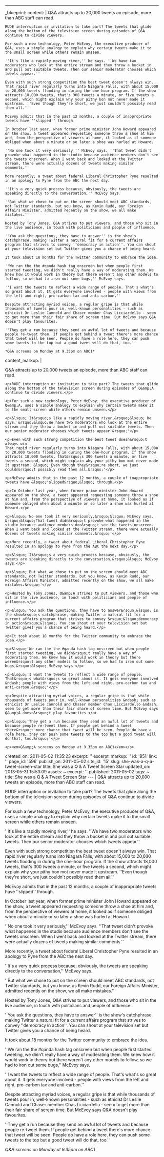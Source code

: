 ---
_blueprint:
  content: |
    Q&A attracts up to 20,000 tweets an episode, more than ABC staff can read.

    RUDE interruption or invitation to take part? The tweets that glide along the bottom of the television screen during episodes of Q&A continue to divide viewers.

    For such a new technology, Peter McEvoy, the executive producer of Q&A, uses a simple analogy to explain why certain tweets make it to the small screen while others remain unseen.

    ''It's like a rapidly moving river,'' he says. ''We have two moderators who look at the entire stream and they throw a bucket in and pull out suitable tweets. Then our senior moderator chooses which tweets appear.''

    Even with such strong competition the best tweet doesn't always win.
    That rapid river regularly turns into Niagara Falls, with about 15,000 to 20,000 tweets flooding in during the one-hour program. If the show attracts 18,000 tweets, that's 300 tweets a minute, or five tweets a second, which might explain why your pithy bon mot never made it upstream. ''Even though they're short, we just couldn't possibly read them all.''

    McEvoy admits that in the past 12 months, a couple of inappropriate tweets have ''slipped'' through.

    In October last year, when former prime minister John Howard appeared on the show, a tweet appeared requesting someone throw a shoe at him and, from the perspective of viewers at home, it looked as if someone obliged when about a minute or so later a shoe was hurled at Howard.

    ''No one took it very seriously,'' McEvoy says. ''That tweet didn't provoke what happened in the studio because audience members don't see the tweets onscreen. When I went back and looked at the Twitter stream, there were actually dozens of tweets making similar comments.''

    More recently, a tweet about federal Liberal Christopher Pyne resulted in an apology to Pyne from the ABC the next day.

    ''It's a very quick process because, obviously, the tweets are speaking directly to the conversation,'' McEvoy says.

    ''But what we chose to put on the screen should meet ABC standards, not Twitter standards, but you know, as Kevin Rudd, our Foreign Affairs Minister, admitted recently on the show, we all make mistakes.''

    Hosted by Tony Jones, Q&A strives to put viewers, and those who sit in the live audience, in touch with politicians and people of influence.

    ''You ask the questions, they have to answer'' is the show's catchphrase, making Twitter a natural fit for a current affairs program that strives to convey ''democracy in action''. You can shout at your television set but Twitter gives you a chance of being heard.

    It took about 18 months for the Twitter community to embrace the idea.

    ''We ran the the #qanda hash tag onscreen but when people first started tweeting, we didn't really have a way of moderating them. We knew how it would work in theory but there weren't any other models to follow, so we had to iron out some bugs,'' McEvoy says.

    ''I want the tweets to reflect a wide range of people. That's what's so great about it. It gets everyone involved - people with views from the left and right, pro-carbon tax and anti-carbon.''

    Despite attracting myriad voices, a regular gripe is that while thousands of tweets pour in, well-known personalities - such as ethicist Dr Leslie Cannold and Chaser member Chas Licciardello - seem to get more than their fair share of screen time. But McEvoy says Q&A doesn't play favourites.

    ''They get a run because they send an awful lot of tweets and because people re-tweet them. If people get behind a tweet there's more chance that tweet will be seen. People do have a role here, they can push some tweets to the top but a good tweet will do that, too.''

    *Q&A screens on Monday at 9.35pm on ABC1*
  content_markup: |
    <p>Q&amp;A attracts up to 20,000 tweets an episode, more than ABC staff can read.</p>

    <p>RUDE interruption or invitation to take part? The tweets that glide along the bottom of the television screen during episodes of Q&amp;A continue to divide viewers.</p>

    <p>For such a new technology, Peter McEvoy, the executive producer of Q&amp;A, uses a simple analogy to explain why certain tweets make it to the small screen while others remain unseen.</p>

    <p>&lsquo;'It&rsquo;s like a rapidly moving river,&rsquo;&lsquo; he says. &rsquo;&lsquo;We have two moderators who look at the entire stream and they throw a bucket in and pull out suitable tweets. Then our senior moderator chooses which tweets appear.&rsquo;'</p>

    <p>Even with such strong competition the best tweet doesn&rsquo;t always win.
    That rapid river regularly turns into Niagara Falls, with about 15,000 to 20,000 tweets flooding in during the one-hour program. If the show attracts 18,000 tweets, that&rsquo;s 300 tweets a minute, or five tweets a second, which might explain why your pithy bon mot never made it upstream. &lsquo;'Even though they&rsquo;re short, we just couldn&rsquo;t possibly read them all.&rsquo;'</p>

    <p>McEvoy admits that in the past 12 months, a couple of inappropriate tweets have &lsquo;'slipped&rsquo;&lsquo; through.</p>

    <p>In October last year, when former prime minister John Howard appeared on the show, a tweet appeared requesting someone throw a shoe at him and, from the perspective of viewers at home, it looked as if someone obliged when about a minute or so later a shoe was hurled at Howard.</p>

    <p>&lsquo;'No one took it very seriously,&rsquo;&lsquo; McEvoy says. &rsquo;&lsquo;That tweet didn&rsquo;t provoke what happened in the studio because audience members don&rsquo;t see the tweets onscreen. When I went back and looked at the Twitter stream, there were actually dozens of tweets making similar comments.&rsquo;'</p>

    <p>More recently, a tweet about federal Liberal Christopher Pyne resulted in an apology to Pyne from the ABC the next day.</p>

    <p>&lsquo;'It&rsquo;s a very quick process because, obviously, the tweets are speaking directly to the conversation,&rsquo;&lsquo; McEvoy says.</p>

    <p>&lsquo;'But what we chose to put on the screen should meet ABC standards, not Twitter standards, but you know, as Kevin Rudd, our Foreign Affairs Minister, admitted recently on the show, we all make mistakes.&rsquo;'</p>

    <p>Hosted by Tony Jones, Q&amp;A strives to put viewers, and those who sit in the live audience, in touch with politicians and people of influence.</p>

    <p>&lsquo;'You ask the questions, they have to answer&rsquo;&lsquo; is the show&rsquo;s catchphrase, making Twitter a natural fit for a current affairs program that strives to convey &rsquo;&lsquo;democracy in action&rsquo;&lsquo;. You can shout at your television set but Twitter gives you a chance of being heard.</p>

    <p>It took about 18 months for the Twitter community to embrace the idea.</p>

    <p>&lsquo;'We ran the the #qanda hash tag onscreen but when people first started tweeting, we didn&rsquo;t really have a way of moderating them. We knew how it would work in theory but there weren&rsquo;t any other models to follow, so we had to iron out some bugs,&rsquo;&lsquo; McEvoy says.</p>

    <p>&lsquo;'I want the tweets to reflect a wide range of people. That&rsquo;s what&rsquo;s so great about it. It gets everyone involved &ndash; people with views from the left and right, pro-carbon tax and anti-carbon.&rsquo;'</p>

    <p>Despite attracting myriad voices, a regular gripe is that while thousands of tweets pour in, well-known personalities &ndash; such as ethicist Dr Leslie Cannold and Chaser member Chas Licciardello &ndash; seem to get more than their fair share of screen time. But McEvoy says Q&amp;A doesn&rsquo;t play favourites.</p>

    <p>&lsquo;'They get a run because they send an awful lot of tweets and because people re-tweet them. If people get behind a tweet there&rsquo;s more chance that tweet will be seen. People do have a role here, they can push some tweets to the top but a good tweet will do that, too.&rsquo;'</p>

    <p><em>Q&amp;A screens on Monday at 9.35pm on ABC1</em></p>
  created_on: 2011-05-02 11:35:23
  excerpt: ''
  excerpt_markup: ''
  id: '951'
  link: ''
  page_id: '596'
  publish_on: 2011-05-02
  site_id: '15'
  slug: she-was-a-q-a-tweet-screen-star
  title: She was a Q & A Tweet Screen Star
  updated_on: 2013-05-31 15:53:09
assets: ~
excerpt: ''
published: 2011-05-02
tags: ~
title: She was a Q & A Tweet Screen Star
--- |
  Q&A attracts up to 20,000 tweets an episode, more than ABC staff can read.

  RUDE interruption or invitation to take part? The tweets that glide along the bottom of the television screen during episodes of Q&A continue to divide viewers.

  For such a new technology, Peter McEvoy, the executive producer of Q&A, uses a simple analogy to explain why certain tweets make it to the small screen while others remain unseen.

  ''It's like a rapidly moving river,'' he says. ''We have two moderators who look at the entire stream and they throw a bucket in and pull out suitable tweets. Then our senior moderator chooses which tweets appear.''

  Even with such strong competition the best tweet doesn't always win.
  That rapid river regularly turns into Niagara Falls, with about 15,000 to 20,000 tweets flooding in during the one-hour program. If the show attracts 18,000 tweets, that's 300 tweets a minute, or five tweets a second, which might explain why your pithy bon mot never made it upstream. ''Even though they're short, we just couldn't possibly read them all.''

  McEvoy admits that in the past 12 months, a couple of inappropriate tweets have ''slipped'' through.

  In October last year, when former prime minister John Howard appeared on the show, a tweet appeared requesting someone throw a shoe at him and, from the perspective of viewers at home, it looked as if someone obliged when about a minute or so later a shoe was hurled at Howard.

  ''No one took it very seriously,'' McEvoy says. ''That tweet didn't provoke what happened in the studio because audience members don't see the tweets onscreen. When I went back and looked at the Twitter stream, there were actually dozens of tweets making similar comments.''

  More recently, a tweet about federal Liberal Christopher Pyne resulted in an apology to Pyne from the ABC the next day.

  ''It's a very quick process because, obviously, the tweets are speaking directly to the conversation,'' McEvoy says.

  ''But what we chose to put on the screen should meet ABC standards, not Twitter standards, but you know, as Kevin Rudd, our Foreign Affairs Minister, admitted recently on the show, we all make mistakes.''

  Hosted by Tony Jones, Q&A strives to put viewers, and those who sit in the live audience, in touch with politicians and people of influence.

  ''You ask the questions, they have to answer'' is the show's catchphrase, making Twitter a natural fit for a current affairs program that strives to convey ''democracy in action''. You can shout at your television set but Twitter gives you a chance of being heard.

  It took about 18 months for the Twitter community to embrace the idea.

  ''We ran the the #qanda hash tag onscreen but when people first started tweeting, we didn't really have a way of moderating them. We knew how it would work in theory but there weren't any other models to follow, so we had to iron out some bugs,'' McEvoy says.

  ''I want the tweets to reflect a wide range of people. That's what's so great about it. It gets everyone involved - people with views from the left and right, pro-carbon tax and anti-carbon.''

  Despite attracting myriad voices, a regular gripe is that while thousands of tweets pour in, well-known personalities - such as ethicist Dr Leslie Cannold and Chaser member Chas Licciardello - seem to get more than their fair share of screen time. But McEvoy says Q&A doesn't play favourites.

  ''They get a run because they send an awful lot of tweets and because people re-tweet them. If people get behind a tweet there's more chance that tweet will be seen. People do have a role here, they can push some tweets to the top but a good tweet will do that, too.''

  *Q&A screens on Monday at 9.35pm on ABC1*
